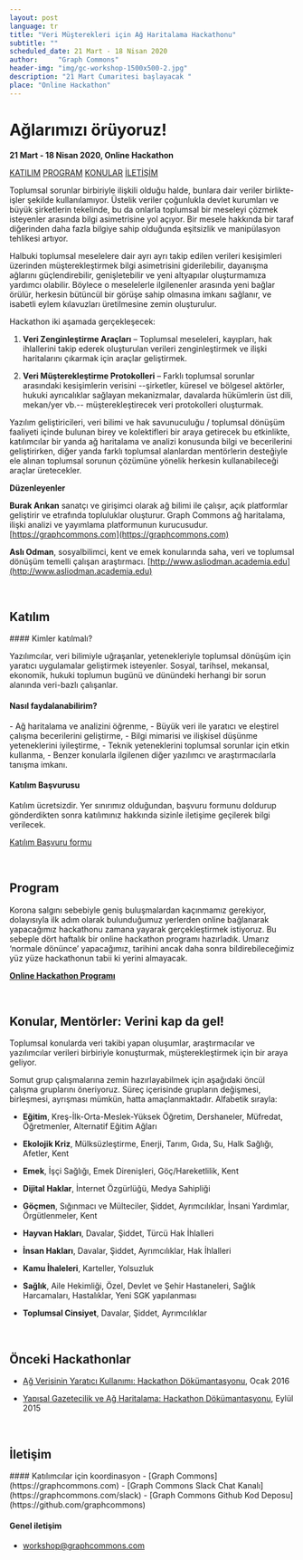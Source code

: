 ```yaml
---
layout: post
language: tr
title: "Veri Müşterekleri için Ağ Haritalama Hackathonu"
subtitle: ""
scheduled_date: 21 Mart - 18 Nisan 2020
author:     "Graph Commons"
header-img: "img/gc-workshop-1500x500-2.jpg"
description: "21 Mart Cumaritesi başlayacak "
place: "Online Hackathon"
---
```


# Ağlarımızı örüyoruz!

**21 Mart - 18 Nisan 2020, Online Hackathon**
<!-- **21-22 Mart 2020, haftasonu iki tam gün**
<br>
**TMMOB Mimarlar Odası, Karaköy, İstanbul** -->

<!-- Ulaşım için adres ve harita:
[http://www.mimarist.org/iletisim/](http://www.mimarist.org/iletisim/) -->

<a href="#katilim" class="btn btn-default">KATILIM</a>
<a href="#program" class="btn btn-default">PROGRAM</a>
<a href="#konular-mentorler" class="btn btn-default">KONULAR</a>
<a href="#iletisim" class="btn btn-default">İLETİŞİM</a>

Toplumsal sorunlar birbiriyle ilişkili olduğu halde, bunlara dair veriler birlikte-işler şekilde kullanılamıyor. Üstelik veriler çoğunlukla devlet kurumları ve büyük şirketlerin tekelinde, bu da onlarla toplumsal bir meseleyi çözmek isteyenler arasında bilgi asimetrisine yol açıyor. Bir mesele hakkında bir taraf diğerinden daha fazla bilgiye sahip olduğunda eşitsizlik ve manipülasyon tehlikesi artıyor.

Halbuki toplumsal meselelere dair ayrı ayrı takip edilen verileri kesişimleri üzerinden müşterekleştirmek bilgi asimetrisini giderilebilir, dayanışma ağlarını güçlendirebilir, genişletebilir ve yeni altyapılar oluşturmamıza yardımcı olabilir. Böylece o meselelerle ilgilenenler arasında yeni bağlar örülür, herkesin bütüncül bir görüşe sahip olmasına imkanı sağlanır, ve isabetli eylem kılavuzları üretilmesine zemin oluşturulur.

Hackathon iki aşamada gerçekleşecek:

1. <strong>Veri Zenginleştirme Araçları</strong> – Toplumsal meseleleri, kayıpları, hak ihlallerini takip ederek oluşturulan verileri zenginleştirmek ve ilişki haritalarını çıkarmak için araçlar geliştirmek.

2. <strong>Veri Müşterekleştirme Protokolleri</strong> – Farklı toplumsal sorunlar arasındaki kesişimlerin verisini --şirketler, küresel ve bölgesel aktörler, hukuki ayrıcalıklar sağlayan mekanizmalar, davalarda hükümlerin üst dili, mekan/yer vb.-- müşterekleştirecek veri protokolleri oluşturmak.

Yazılım geliştiricileri, veri bilimi ve hak savunuculuğu / toplumsal dönüşüm faaliyeti içinde bulunan birey ve kolektifleri bir araya getirecek bu etkinlikte, katılımcılar bir yanda ağ haritalama ve analizi konusunda bilgi ve becerilerini geliştirirken, diğer yanda farklı toplumsal alanlardan mentörlerin desteğiyle ele alınan toplumsal sorunun çözümüne yönelik herkesin kullanabileceği araçlar üretecekler.

<strong>Düzenleyenler</strong>

<strong>Burak Arıkan</strong> sanatçı ve girişimci olarak ağ bilimi ile çalışır, açık platformlar geliştirir ve etrafında topluluklar oluşturur. Graph Commons ağ haritalama, ilişki analizi ve yayımlama platformunun kurucusudur. [https://graphcommons.com](https://graphcommons.com)

<strong>Aslı Odman</strong>, sosyalbilimci, kent ve emek konularında saha, veri ve toplumsal dönüşüm temelli çalışan araştırmacı. [http://www.asliodman.academia.edu](http://www.asliodman.academia.edu)

<br />

<a name="katilim"></a>

## Katılım
<p></p>
#### Kimler katılmalı?

Yazılımcılar, veri bilimiyle uğraşanlar, yetenekleriyle toplumsal dönüşüm için yaratıcı uygulamalar geliştirmek isteyenler. Sosyal, tarihsel, mekansal, ekonomik, hukuki toplumun bugünü ve dünündeki herhangi bir sorun alanında veri-bazlı çalışanlar.

#### Nasıl faydalanabilirim?
<p></p>
- Ağ haritalama ve analizini öğrenme,
- Büyük veri ile yaratıcı ve eleştirel çalışma becerilerini geliştirme,
- Bilgi mimarisi ve ilişkisel düşünme yeteneklerini iyileştirme,
- Teknik yeteneklerini toplumsal sorunlar için etkin kullanma,
- Benzer konularla ilgilenen diğer yazılımcı ve araştırmacılarla tanışma imkanı.
<p></p>

#### Katılım Başvurusu

Katılım ücretsizdir. Yer sınırımız olduğundan, başvuru formunu doldurup gönderdikten sonra katılımınız hakkında sizinle iletişime geçilerek bilgi verilecek.

<a href="https://forms.gle/PmC6d2viFjrcwu2d7" target="_blank" class="btn btn-default btn-lg">Katılım Başvuru formu</a>

<br />

<a name="program"></a>

## Program
<p></p>

Korona salgını sebebiyle geniş buluşmalardan kaçınmamız gerekiyor, dolayısıyla ilk adım olarak bulunduğumuz yerlerden online bağlanarak yapacağımız hackathonu zamana yayarak gerçekleştirmek istiyoruz. Bu sebeple dört haftalık bir online hackathon programı hazırladık. Umarız ‘normale dönünce’ yapacağımız, tarihini ancak daha sonra bildirebileceğimiz yüz yüze hackathonun tabii ki yerini almayacak.

**[Online Hackathon Programı](/hackathons/2020/03/16/veri-musterekleri-online/)**

<!-- #### Gün 1: Veri Zenginleştirme Araçları – 21 Mart Cumartesi

Toplumsal meseleleri, kayıpları, hak ihlallerini takip ederek oluşturulan verileri zenginleştirmek ve ilişki haritalarını çıkarmak için araçlar geliştirmek.

09:00 Kayıt

09:30 Giriş: Neden veri müşterekleri?

10:00 Oturum
- Hangi veriler var/erişilebilir/oluşturabilir?
- Hangi verileri yan yana koyarak veriyi zenginleştirebiliriz?
- Veriye nasıl sorular sorabiliriz?
- Eylem kılavuzları çıkarmak için nasıl sosyo-mekansal gösterge-haritaları oluşturabiliriz?

11:00 Çalışma Grupları Oluşturma

12:00 Yemek arası

13:00 Grup çalışması

17:00 İlk prototiplere geri bildirim

18:00 Kapanış

#### Gün 2: Veri Müşterekleştirme Protokolleri – 22 Mart Pazar

Farklı toplumsal sorunlar arasındaki kesişimlerin verisini -- şirketler, küresel ve bölgesel aktörler,hukuki ayrıcalıklar sağlayan mekanizmalar, davalarda hükümlerin üst dili, mekan/yer vb--müşterekleştirecek veri protokolleri oluşturma.

09:00 Açılış

09:30 Oturum
- Veri köprülerinin kurulması için grup, tema ve işlerin gözden geçirilmesi
- Veri protokollerinin oluşturulması

10:30 İkinci prototiplere geri bildirim

12:00 Yemek arası

13:00 İyileştirme çalışmaları

15:00 Çalışmaların sunumları

18:00 Final oturumu: Veri müştereklerine doğru -->

<br />

<a name="konular-mentorler"></a>

## Konular, Mentörler: Verini kap da gel!

Toplumsal konularda veri takibi yapan oluşumlar, araştırmacılar ve yazılımcılar verileri birbiriyle konuşturmak, müşterekleştirmek için bir araya geliyor.

Somut grup çalışmalarına zemin hazırlayabilmek için aşağıdaki öncül çalışma gruplarını öneriyoruz. Süreç içerisinde grupların değişmesi, birleşmesi, ayrışması mümkün, hatta amaçlanmaktadır. Alfabetik sırayla:

- <strong>Eğitim</strong>, Kreş-İlk-Orta-Meslek-Yüksek Öğretim, Dershaneler, Müfredat, Öğretmenler, Alternatif Eğitim Ağları

- <strong>Ekolojik Kriz</strong>, Mülksüzleştirme, Enerji, Tarım, Gıda, Su, Halk Sağlığı, Afetler, Kent

- <strong>Emek</strong>, İşçi Sağlığı, Emek Direnişleri, Göç/Hareketlilik, Kent

- <strong>Dijital Haklar</strong>, İnternet Özgürlüğü, Medya Sahipliği

- <strong>Göçmen</strong>, Sığınmacı ve Mülteciler, Şiddet, Ayrımcılıklar, İnsani Yardımlar, Örgütlenmeler, Kent

- <strong>Hayvan Hakları</strong>, Davalar, Şiddet, Türcü Hak İhlalleri

- <strong>İnsan Hakları</strong>, Davalar, Şiddet, Ayrımcılıklar, Hak İhlalleri

- <strong>Kamu İhaleleri</strong>, Karteller, Yolsuzluk

- <strong>Sağlık</strong>, Aile Hekimliği, Özel, Devlet ve Şehir Hastaneleri, Sağlık Harcamaları, Hastalıklar, Yeni SGK yapılanması

- <strong>Toplumsal Cinsiyet</strong>, Davalar, Şiddet, Ayrımcılıklar


<br />

<a name="hackathons"></a>

## Önceki Hackathonlar
<p></p>

- [Ağ Verisinin Yaratıcı Kullanımı: Hackathon Dökümantasyonu](https://graphcommons.github.io/hackathons/2016/02/15/istanbul-creative-use-of-complex-networks-documentation/), Ocak 2016

- [Yapısal Gazetecilik ve Ağ Haritalama: Hackathon Dökümantasyonu](https://graphcommons.github.io/hackathons/2015/08/21/istanbul-yapisal-gazetecilik-dokumentasyon/), Eylül 2015


<br />

<a name="iletisim"></a>

## İletişim
<p></p>
#### Katılımcılar için koordinasyon
- [Graph Commons](https://graphcommons.com)
- [Graph Commons Slack Chat Kanalı](https://graphcommons.com/slack)
- [Graph Commons Github Kod Deposu](https://github.com/graphcommons)

#### Genel iletişim
- [workshop@graphcommons.com](workshop@graphcommons.com)
